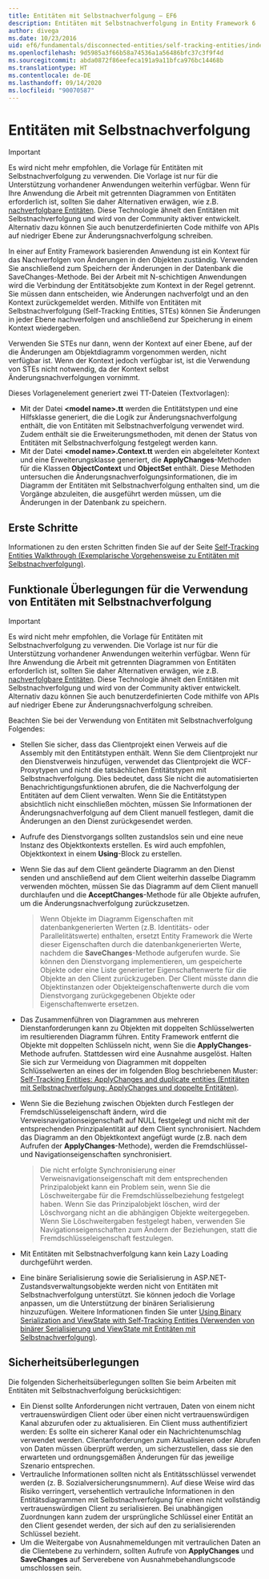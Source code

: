 ```yaml
---
title: Entitäten mit Selbstnachverfolgung – EF6
description: Entitäten mit Selbstnachverfolgung in Entity Framework 6
author: divega
ms.date: 10/23/2016
uid: ef6/fundamentals/disconnected-entities/self-tracking-entities/index
ms.openlocfilehash: 9d5985a3f66b58a74536a1a56486bfc37c3f9f4d
ms.sourcegitcommit: abda0872f86eefeca191a9a11bfca976bc14468b
ms.translationtype: HT
ms.contentlocale: de-DE
ms.lasthandoff: 09/14/2020
ms.locfileid: "90070587"
---
```

# <a name="self-tracking-entities"></a>Entitäten mit Selbstnachverfolgung

> [!IMPORTANT]
> Es wird nicht mehr empfohlen, die Vorlage für Entitäten mit Selbstnachverfolgung zu verwenden. Die Vorlage ist nur für die Unterstützung vorhandener Anwendungen weiterhin verfügbar. Wenn für Ihre Anwendung die Arbeit mit getrennten Diagrammen von Entitäten erforderlich ist, sollten Sie daher Alternativen erwägen, wie z.B. [nachverfolgbare Entitäten](https://trackableentities.github.io/). Diese Technologie ähnelt den Entitäten mit Selbstnachverfolgung und wird von der Community aktiver entwickelt. Alternativ dazu können Sie auch benutzerdefinierten Code mithilfe von APIs auf niedriger Ebene zur Änderungsnachverfolgung schreiben.

In einer auf Entity Framework basierenden Anwendung ist ein Kontext für das Nachverfolgen von Änderungen in den Objekten zuständig. Verwenden Sie anschließend zum Speichern der Änderungen in der Datenbank die SaveChanges-Methode. Bei der Arbeit mit N-schichtigen Anwendungen wird die Verbindung der Entitätsobjekte zum Kontext in der Regel getrennt. Sie müssen dann entscheiden, wie Änderungen nachverfolgt und an den Kontext zurückgemeldet werden. Mithilfe von Entitäten mit Selbstnachverfolgung (Self-Tracking Entities, STEs) können Sie Änderungen in jeder Ebene nachverfolgen und anschließend zur Speicherung in einem Kontext wiedergeben.  

Verwenden Sie STEs nur dann, wenn der Kontext auf einer Ebene, auf der die Änderungen am Objektdiagramm vorgenommen werden, nicht verfügbar ist. Wenn der Kontext jedoch verfügbar ist, ist die Verwendung von STEs nicht notwendig, da der Kontext selbst Änderungsnachverfolgungen vornimmt.  

Dieses Vorlagenelement generiert zwei TT-Dateien (Textvorlagen):  

- Mit der Datei **\<model name\>.tt** werden die Entitätstypen und eine Hilfsklasse generiert, die die Logik zur Änderungsnachverfolgung enthält, die von Entitäten mit Selbstnachverfolgung verwendet wird. Zudem enthält sie die Erweiterungsmethoden, mit denen der Status von Entitäten mit Selbstnachverfolgung festgelegt werden kann.  
- Mit der Datei **\<model name\>.Context.tt** werden ein abgeleiteter Kontext und eine Erweiterungsklasse generiert, die **ApplyChanges**-Methoden für die Klassen **ObjectContext** und **ObjectSet** enthält. Diese Methoden untersuchen die Änderungsnachverfolgungsinformationen, die im Diagramm der Entitäten mit Selbstnachverfolgung enthalten sind, um die Vorgänge abzuleiten, die ausgeführt werden müssen, um die Änderungen in der Datenbank zu speichern.  

## <a name="get-started"></a>Erste Schritte  

Informationen zu den ersten Schritten finden Sie auf der Seite [Self-Tracking Entities Walkthrough (Exemplarische Vorgehensweise zu Entitäten mit Selbstnachverfolgung)](xref:ef6/fundamentals/disconnected-entities/self-tracking-entities/walkthrough).  

## <a name="functional-considerations-when-working-with-self-tracking-entities"></a>Funktionale Überlegungen für die Verwendung von Entitäten mit Selbstnachverfolgung  
> [!IMPORTANT]
> Es wird nicht mehr empfohlen, die Vorlage für Entitäten mit Selbstnachverfolgung zu verwenden. Die Vorlage ist nur für die Unterstützung vorhandener Anwendungen weiterhin verfügbar. Wenn für Ihre Anwendung die Arbeit mit getrennten Diagrammen von Entitäten erforderlich ist, sollten Sie daher Alternativen erwägen, wie z.B. [nachverfolgbare Entitäten](https://trackableentities.github.io/). Diese Technologie ähnelt den Entitäten mit Selbstnachverfolgung und wird von der Community aktiver entwickelt. Alternativ dazu können Sie auch benutzerdefinierten Code mithilfe von APIs auf niedriger Ebene zur Änderungsnachverfolgung schreiben.

Beachten Sie bei der Verwendung von Entitäten mit Selbstnachverfolgung Folgendes:  

- Stellen Sie sicher, dass das Clientprojekt einen Verweis auf die Assembly mit den Entitätstypen enthält. Wenn Sie dem Clientprojekt nur den Dienstverweis hinzufügen, verwendet das Clientprojekt die WCF-Proxytypen und nicht die tatsächlichen Entitätstypen mit Selbstnachverfolgung. Dies bedeutet, dass Sie nicht die automatisierten Benachrichtigungsfunktionen abrufen, die die Nachverfolgung der Entitäten auf dem Client verwalten. Wenn Sie die Entitätstypen absichtlich nicht einschließen möchten, müssen Sie Informationen der Änderungsnachverfolgung auf dem Client manuell festlegen, damit die Änderungen an den Dienst zurückgesendet werden.  
- Aufrufe des Dienstvorgangs sollten zustandslos sein und eine neue Instanz des Objektkontexts erstellen. Es wird auch empfohlen, Objektkontext in einem **Using**-Block zu erstellen.  
- Wenn Sie das auf dem Client geänderte Diagramm an den Dienst senden und anschließend auf dem Client weiterhin dasselbe Diagramm verwenden möchten, müssen Sie das Diagramm auf dem Client manuell durchlaufen und die **AcceptChanges**-Methode für alle Objekte aufrufen, um die Änderungsnachverfolgung zurückzusetzen.  

    > Wenn Objekte im Diagramm Eigenschaften mit datenbankgenerierten Werten (z.B. Identitäts- oder Parallelitätswerte) enthalten, ersetzt Entity Framework die Werte dieser Eigenschaften durch die datenbankgenerierten Werte, nachdem die **SaveChanges**-Methode aufgerufen wurde. Sie können den Dienstvorgang implementieren, um gespeicherte Objekte oder eine Liste generierter Eigenschaftenwerte für die Objekte an den Client zurückzugeben. Der Client müsste dann die Objektinstanzen oder Objekteigenschaftenwerte durch die vom Dienstvorgang zurückgegebenen Objekte oder Eigenschaftenwerte ersetzen.  
- Das Zusammenführen von Diagrammen aus mehreren Dienstanforderungen kann zu Objekten mit doppelten Schlüsselwerten im resultierenden Diagramm führen. Entity Framework entfernt die Objekte mit doppelten Schlüsseln nicht, wenn Sie die **ApplyChanges**-Methode aufrufen. Stattdessen wird eine Ausnahme ausgelöst. Halten Sie sich zur Vermeidung von Diagrammen mit doppelten Schlüsselwerten an eines der im folgenden Blog beschriebenen Muster: [Self-Tracking Entities: ApplyChanges and duplicate entities (Entitäten mit Selbstnachverfolgung: ApplyChanges und doppelte Entitäten)](https://go.microsoft.com/fwlink/?LinkID=205119&clcid=0x409).  
- Wenn Sie die Beziehung zwischen Objekten durch Festlegen der Fremdschlüsseleigenschaft ändern, wird die Verweisnavigationseigenschaft auf NULL festgelegt und nicht mit der entsprechenden Prinzipalentität auf dem Client synchronisiert. Nachdem das Diagramm an den Objektkontext angefügt wurde (z.B. nach dem Aufrufen der **ApplyChanges**-Methode), werden die Fremdschlüssel- und Navigationseigenschaften synchronisiert.  

    > Die nicht erfolgte Synchronisierung einer Verweisnavigationseigenschaft mit dem entsprechenden Prinzipalobjekt kann ein Problem sein, wenn Sie die Löschweitergabe für die Fremdschlüsselbeziehung festgelegt haben. Wenn Sie das Prinzipalobjekt löschen, wird der Löschvorgang nicht an die abhängigen Objekte weitergegeben. Wenn Sie Löschweitergaben festgelegt haben, verwenden Sie Navigationseigenschaften zum Ändern der Beziehungen, statt die Fremdschlüsseleigenschaft festzulegen.  
- Mit Entitäten mit Selbstnachverfolgung kann kein Lazy Loading durchgeführt werden.  
- Eine binäre Serialisierung sowie die Serialisierung in ASP.NET-Zustandsverwaltungsobjekte werden nicht von Entitäten mit Selbstnachverfolgung unterstützt. Sie können jedoch die Vorlage anpassen, um die Unterstützung der binären Serialisierung hinzuzufügen. Weitere Informationen finden Sie unter [Using Binary Serialization and ViewState with Self-Tracking Entities (Verwenden von binärer Serialisierung und ViewState mit Entitäten mit Selbstnachverfolgung)](https://go.microsoft.com/fwlink/?LinkId=199208).  

## <a name="security-considerations"></a>Sicherheitsüberlegungen  

Die folgenden Sicherheitsüberlegungen sollten Sie beim Arbeiten mit Entitäten mit Selbstnachverfolgung berücksichtigen:  

- Ein Dienst sollte Anforderungen nicht vertrauen, Daten von einem nicht vertrauenswürdigen Client oder über einen nicht vertrauenswürdigen Kanal abzurufen oder zu aktualisieren. Ein Client muss authentifiziert werden: Es sollte ein sicherer Kanal oder ein Nachrichtenumschlag verwendet werden. Clientanforderungen zum Aktualisieren oder Abrufen von Daten müssen überprüft werden, um sicherzustellen, dass sie den erwarteten und ordnungsgemäßen Änderungen für das jeweilige Szenario entsprechen.  
- Vertrauliche Informationen sollten nicht als Entitätsschlüssel verwendet werden (z. B. Sozialversicherungsnummern). Auf diese Weise wird das Risiko verringert, versehentlich vertrauliche Informationen in den Entitätsdiagrammen mit Selbstnachverfolgung für einen nicht vollständig vertrauenswürdigen Client zu serialisieren. Bei unabhängigen Zuordnungen kann zudem der ursprüngliche Schlüssel einer Entität an den Client gesendet werden, der sich auf den zu serialisierenden Schlüssel bezieht.  
- Um die Weitergabe von Ausnahmemeldungen mit vertraulichen Daten an die Clientebene zu verhindern, sollten Aufrufe von **ApplyChanges** und **SaveChanges** auf Serverebene von Ausnahmebehandlungscode umschlossen sein.  
